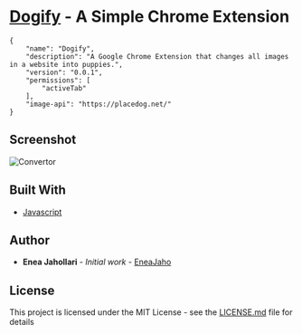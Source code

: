 # [Dogify](https://chrome.google.com/webstore/detail/dogify/mfejomkpnkbgdnhcddkiglmgoomnonie) -  A Simple Chrome Extension 
```
{
    "name": "Dogify",
    "description": "A Google Chrome Extension that changes all images in a website into puppies.",
    "version": "0.0.1",
    "permissions": [
        "activeTab"
    ],
    "image-api": "https://placedog.net/"
}
```

## Screenshot
![Convertor](https://i.imgur.com/3w9EqQS.png)

## Built With

* [Javascript](https://developer.mozilla.org/en-US/docs/Web/JavaScript)

## Author

* **Enea Jahollari** - *Initial work* - [EneaJaho](https://github.com/eneajaho)

## License
This project is licensed under the MIT License - see the [LICENSE.md](LICENSE.md) file for details


